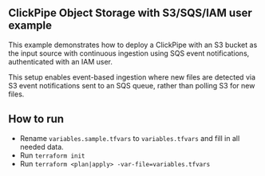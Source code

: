 ## ClickPipe Object Storage with S3/SQS/IAM user example

This example demonstrates how to deploy a ClickPipe with an S3 bucket as the input source with continuous ingestion using SQS event notifications, authenticated with an IAM user.

This setup enables event-based ingestion where new files are detected via S3 event notifications sent to an SQS queue, rather than polling S3 for new files.

## How to run

- Rename `variables.sample.tfvars` to `variables.tfvars` and fill in all needed data.
- Run `terraform init`
- Run `terraform <plan|apply> -var-file=variables.tfvars`

